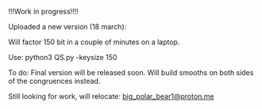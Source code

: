 !!!Work in progress!!!! 

Uploaded a new version (18 march):

Will factor 150 bit in a couple of minutes on a laptop.

Use: python3 QS.py -keysize 150

To do: Final version will be released soon. Will build smooths on both sides of the congruences instead.

Still looking for work, will relocate: big_polar_bear1@proton.me

